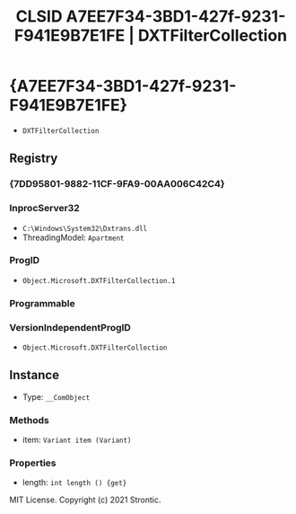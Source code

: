 ﻿---
title: "CLSID A7EE7F34-3BD1-427f-9231-F941E9B7E1FE | DXTFilterCollection"
excerpt: What is COM-Object CLSID A7EE7F34-3BD1-427f-9231-F941E9B7E1FE?
---

# {A7EE7F34-3BD1-427f-9231-F941E9B7E1FE}

* `DXTFilterCollection`

## Registry


### {7DD95801-9882-11CF-9FA9-00AA006C42C4}


### InprocServer32

* `C:\Windows\System32\Dxtrans.dll`
* ThreadingModel: `Apartment`

### ProgID

* `Object.Microsoft.DXTFilterCollection.1`

### Programmable


### VersionIndependentProgID

* `Object.Microsoft.DXTFilterCollection`

## Instance

* Type: `__ComObject`

### Methods

* item: `Variant item (Variant)`

### Properties

* length: `int length () {get} `

MIT License. Copyright (c) 2021 Strontic.


